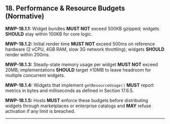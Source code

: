 ## 18. Performance & Resource Budgets (Normative)

**MWP-18.1.1:** Widget bundles **MUST NOT** exceed 500KB gzipped; widgets **SHOULD** stay within 100KB for core logic.

**MWP-18.1.2:** Initial render time **MUST NOT** exceed 500ms on reference hardware (2 vCPU, 4GB RAM, slow 3G network throttling); widgets **SHOULD** render within 200ms.

**MWP-18.1.3:** Steady-state memory usage per widget **MUST NOT** exceed 20MB; implementations **SHOULD** target ≤10MB to leave headroom for multiple concurrent widgets.

**MWP-18.1.4:** Widgets that implement `getResourceUsage()` **MUST** report metrics in bytes and milliseconds as defined in Section 17.6.5.

**MWP-18.1.5:** Hosts **MUST** enforce these budgets before distributing widgets through marketplaces or enterprise catalogs and **MAY** refuse activation if any limit is breached.

---

